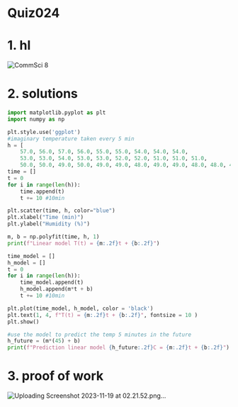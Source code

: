 # Quiz024


# 1. hl

![CommSci 8](https://github.com/Rokyyz/unit2/assets/134658259/8f706a3e-59b1-4682-b623-5b846b4e6214)


# 2. solutions


```.py
import matplotlib.pyplot as plt
import numpy as np

plt.style.use('ggplot')
#imaginary temperature taken every 5 min
h = [
    57.0, 56.0, 57.0, 56.0, 55.0, 55.0, 54.0, 54.0, 54.0,
    53.0, 53.0, 54.0, 53.0, 53.0, 52.0, 52.0, 51.0, 51.0, 51.0,
    50.0, 50.0, 49.0, 50.0, 49.0, 49.0, 48.0, 49.0, 49.0, 48.0, 48.0, 48.0, 49.0]
time = []
t = 0
for i in range(len(h)):
    time.append(t)
    t += 10 #10min

plt.scatter(time, h, color="blue")
plt.xlabel("Time (min)")
plt.ylabel("Humidity (%)")

m, b = np.polyfit(time, h, 1)
print(f"Linear model T(t) = {m:.2f}t + {b:.2f}")

time_model = []
h_model = []
t = 0
for i in range(len(h)):
    time_model.append(t)
    h_model.append(m*t + b)
    t += 10 #10min

plt.plot(time_model, h_model, color = 'black')
plt.text(1, 4, f"T(t) = {m:.2f}t + {b:.2f}", fontsize = 10 )
plt.show()

#use the model to predict the temp 5 minutes in the future
h_future = (m*(45) + b)
print(f"Prediction linear model {h_future:.2f}C = {m:.2f}t + {b:.2f}")


```
# 3. proof of work
![Uploading Screenshot 2023-11-19 at 02.21.52.png…]()


